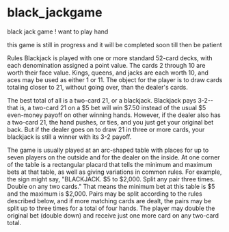 # black_jackgame
black jack game ! want to play hand


this game is still in progress and it will be completed soon 
till then be patient 

Rules
Blackjack is played with one or more standard 52-card decks, with each denomination assigned a point value. The cards 2 through 10 are worth their face value. Kings, queens, and jacks are each worth 10, and aces may be used as either 1 or 11. The object for the player is to draw cards totaling closer to 21, without going over, than the dealer's cards.

The best total of all is a two-card 21, or a blackjack. Blackjack pays 3-2--that is, a two-card 21 on a $5 bet will win $7.50 instead of the usual $5 even-money payoff on other winning hands. However, if the dealer also has a two-card 21, the hand pushes, or ties, and you just get your original bet back. But if the dealer goes on to draw 21 in three or more cards, your blackjack is still a winner with its 3-2 payoff.

The game is usually played at an arc-shaped table with places for up to seven players on the outside and for the dealer on the inside. At one corner of the table is a rectangular placard that tells the minimum and maximum bets at that table, as well as giving variations in common rules. For example, the sign might say, "BLACKJACK. $5 to $2,000. Split any pair three times. Double on any two cards." That means the minimum bet at this table is $5 and the maximum is $2,000. Pairs may be split according to the rules described below, and if more matching cards are dealt, the pairs may be split up to three times for a total of four hands. The player may double the original bet (double down) and receive just one more card on any two-card total.
